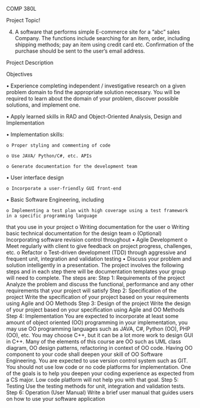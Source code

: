 COMP 380L

Project Topic!

4. A software that performs simple E-commerce site for a “abc” sales Company. The functions include searching for
an item, order, including shipping methods; pay an item using credit card etc. Confirmation of the purchase
should be sent to the user’s email address.

Project Description

Objectives

  • Experience completing independent / investigative research on a given problem domain to find the appropriate
solution necessary. You will be required to learn about the domain of your problem, discover possible solutions,
and implement one.

  • Apply learned skills in RAD and Object-Oriented Analysis, Design and Implementation
  
  • Implementation skills:
  
    o Proper styling and commenting of code
    
    o Use JAVA/ Python/C#, etc. APIs
    
    o Generate documentation for the development team
    
  • User interface design
  
    o Incorporate a user-friendly GUI front-end
    
  • Basic Software Engineering, including
  
    o Implementing a test plan with high coverage using a test framework in a specific programming language
that you use in your project
o Writing documentation for the user
o Writing basic technical documentation for the design team
o (Optional) Incorporating software revision control throughout
• Agile Development
o Meet regularly with client to give feedback on project progress, challenges, etc.
o Refactor
o Test-driven development (TDD) through aggressive and frequent unit, integration and validation testing
• Discuss your problem and solution intelligently in a presentation.
The project involves the following steps and in each step there will be documentation templates your group will need to
complete. The steps are:
Step 1: Requirements of the project
Analyze the problem and discuss the functional, performance and any other requirements that your project will satisfy
Step 2: Specification of the project
Write the specification of your project based on your requirements using Agile and OO Methods
Step 3: Design of the project
Write the design of your project based on your specification using Agile and OO Methods
Step 4: Implementation
You are expected to incorporate at least some amount of object oriented (OO) programming in your implementation,
you may use OO programming languages such as JAVA, C#, Python (OO), PHP (OO), etc. You may choose C++, but it can
be a lot more work to design GUI in C++.
Many of the elements of this course are OO such as UML class diagram, OO design patterns, refactoring in context of OO
code. Having OO component to your code shall deepen your skill of OO Software Engineering.
You are expected to use version control system such as GIT.
You should not use low code or no code platforms for implementation. One of the goals is to help you deepen your
coding experience as expected from a CS major. Low code platform will not help you with that goal.
Step 5: Testing
Use the testing methods for unit, integration and validation tests.
Step 6: Operation (User Manual)
Write a brief user manual that guides users on how to use your software application

